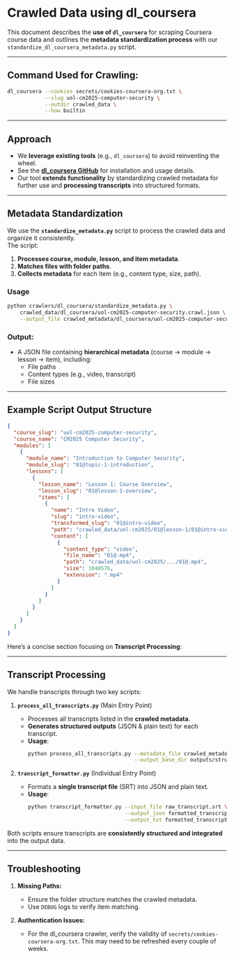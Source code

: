 # **Crawled Data using dl_coursera**

This document describes the **use of `dl_coursera`** for scraping Coursera course data and outlines the **metadata standardization process** with our `standardize_dl_coursera_metadata.py` script.

---

## **Command Used for Crawling:**

```bash
dl_coursera --cookies secrets/cookies-coursera-org.txt \
            --slug uol-cm2025-computer-security \
            --outdir crawled_data \
            --how builtin
```

---

## **Approach**

- We **leverage existing tools** (e.g., `dl_coursera`) to avoid reinventing the wheel.  
- See the **[dl_coursera GitHub](https://github.com/FLZ101/dl_coursera?tab=readme-ov-file)** for installation and usage details.  
- Our tool **extends functionality** by standardizing crawled metadata for further use and **processing transcripts** into structured formats.

---

## **Metadata Standardization**

We use the **`standardize_metadata.py`** script to process the crawled data and organize it consistently.  
The script:
1. **Processes course, module, lesson, and item metadata**.
2. **Matches files with folder paths**.
3. **Collects metadata** for each item (e.g., content type, size, path).

### **Usage**

```bash
python crawlers/dl_coursera/standardize_metadata.py \
    crawled_data/dl_coursera/uol-cm2025-computer-security.crawl.json \
    --output_file crawled_metadata/dl_coursera/uol-cm2025-computer-security.json
```

###  **Output:**  
   - A JSON file containing **hierarchical metadata** (course → module → lesson → item), including:
     - File paths
     - Content types (e.g., video, transcript)
     - File sizes

---

## **Example Script Output Structure**

```json
{
  "course_slug": "uol-cm2025-computer-security",
  "course_name": "CM2025 Computer Security",
  "modules": [
    {
      "module_name": "Introduction to Computer Security",
      "module_slug": "01@topic-1-introduction",
      "lessons": [
        {
          "lesson_name": "Lesson 1: Course Overview",
          "lesson_slug": "01@lesson-1-overview",
          "items": [
            {
              "name": "Intro Video",
              "slug": "intro-video",
              "transformed_slug": "01@intro-video",
              "path": "crawled_data/uol-cm2025/01@lesson-1/01@intro-video",
              "content": [
                {
                  "content_type": "video",
                  "file_name": "01@.mp4",
                  "path": "crawled_data/uol-cm2025/.../01@.mp4",
                  "size": 1048576,
                  "extension": ".mp4"
                }
              ]
            }
          ]
        }
      ]
    }
  ]
}
```

Here’s a concise section focusing on **Transcript Processing**:

---

## **Transcript Processing**

We handle transcripts through two key scripts:

1. **`process_all_transcripts.py`** (Main Entry Point)  
   - Processes all transcripts listed in the **crawled metadata**.
   - **Generates structured outputs** (JSON & plain text) for each transcript.
   - **Usage**:
     ```bash
     python process_all_transcripts.py --metadata_file crawled_metadata/dl_coursera/uol-cm2025-computer-security.json \
                                       --output_base_dir outputs/structured_transcripts/dl_coursera
     ```

2. **`transcript_formatter.py`** (Individual Entry Point)  
   - Formats a **single transcript file** (SRT) into JSON and plain text.
   - **Usage**:
     ```bash
     python transcript_formatter.py --input_file raw_transcript.srt \
                                    --output_json formatted_transcript.json \
                                    --output_txt formatted_transcript.txt
     ```

Both scripts ensure transcripts are **consistently structured and integrated** into the output data.


---

## **Troubleshooting**

1. **Missing Paths:**  
   - Ensure the folder structure matches the crawled metadata.
   - Use `DEBUG` logs to verify item matching.

2. **Authentication Issues:**  
   - For the dl_coursera crawler, verify the validity of `secrets/cookies-coursera-org.txt`. This may need to be refreshed every couple of weeks.
